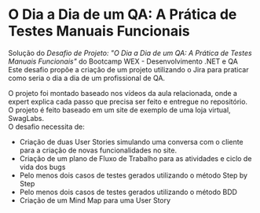 # O Dia a Dia de um QA: A Prática de Testes Manuais Funcionais

Solução do *Desafio de Projeto: "O Dia a Dia de um QA: A Prática de Testes Manuais Funcionais"* do Bootcamp WEX - Desenvolvimento .NET e QA  
Este desafio propõe a criação de um projeto utilizando o Jira para praticar como seria o dia a dia de um profissional de QA.

O projeto foi montado baseado nos vídeos da aula relacionada, onde a expert explica cada passo que precisa ser feito e entregue no repositório.  
O projeto é feito baseado em um site de exemplo de uma loja virtual, SwagLabs.  
O desafio necessita de:
- Criação de duas User Stories simulando uma conversa com o cliente para a criação de novas funcionalidades no site.
- Criação de um plano de Fluxo de Trabalho para as atividades e ciclo de vida dos bugs
- Pelo menos dois casos de testes gerados utilizando o método Step by Step
- Pelo menos dois casos de testes gerados utilizando o método BDD
- Criação de um Mind Map para uma User Story